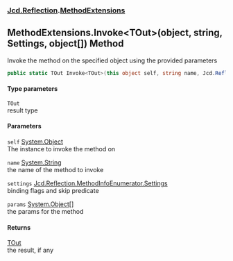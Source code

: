 ### [Jcd.Reflection](Jcd_Reflection.md 'Jcd.Reflection').[MethodExtensions](Jcd_Reflection_MethodExtensions.md 'Jcd.Reflection.MethodExtensions')
## MethodExtensions.Invoke&lt;TOut&gt;(object, string, Settings, object[]) Method
Invoke the method on the specified object using the provided parameters  
```csharp
public static TOut Invoke<TOut>(this object self, string name, Jcd.Reflection.MethodInfoEnumerator.Settings settings, params object[] @params);
```
#### Type parameters
<a name='Jcd_Reflection_MethodExtensions_Invoke_TOut_(object_string_Jcd_Reflection_MethodInfoEnumerator_Settings_object__)_TOut'></a>
`TOut`  
result type
  
#### Parameters
<a name='Jcd_Reflection_MethodExtensions_Invoke_TOut_(object_string_Jcd_Reflection_MethodInfoEnumerator_Settings_object__)_self'></a>
`self` [System.Object](https://docs.microsoft.com/en-us/dotnet/api/System.Object 'System.Object')  
The instance to invoke the method on
  
<a name='Jcd_Reflection_MethodExtensions_Invoke_TOut_(object_string_Jcd_Reflection_MethodInfoEnumerator_Settings_object__)_name'></a>
`name` [System.String](https://docs.microsoft.com/en-us/dotnet/api/System.String 'System.String')  
the name of the method to invoke
  
<a name='Jcd_Reflection_MethodExtensions_Invoke_TOut_(object_string_Jcd_Reflection_MethodInfoEnumerator_Settings_object__)_settings'></a>
`settings` [Jcd.Reflection.MethodInfoEnumerator.Settings](https://docs.microsoft.com/en-us/dotnet/api/Jcd.Reflection.MethodInfoEnumerator.Settings 'Jcd.Reflection.MethodInfoEnumerator.Settings')  
binding flags and skip predicate
  
<a name='Jcd_Reflection_MethodExtensions_Invoke_TOut_(object_string_Jcd_Reflection_MethodInfoEnumerator_Settings_object__)_params'></a>
`params` [System.Object](https://docs.microsoft.com/en-us/dotnet/api/System.Object 'System.Object')[[]](https://docs.microsoft.com/en-us/dotnet/api/System.Array 'System.Array')  
the params for the method
  
#### Returns
[TOut](Jcd_Reflection_MethodExtensions_Invoke_TOut_(object_string_Jcd_Reflection_MethodInfoEnumerator_Settings_object__).md#Jcd_Reflection_MethodExtensions_Invoke_TOut_(object_string_Jcd_Reflection_MethodInfoEnumerator_Settings_object__)_TOut 'Jcd.Reflection.MethodExtensions.Invoke&lt;TOut&gt;(object, string, Jcd.Reflection.MethodInfoEnumerator.Settings, object[]).TOut')  
the result, if any
